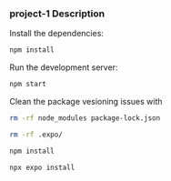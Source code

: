 ### project-1 Description

Install the dependencies:

```bash
npm install
```

Run the development server:

```bash
npm start
```

Clean the package vesioning issues with

```bash
rm -rf node_modules package-lock.json
```

```bash
rm -rf .expo/
```

```bash
npm install
```

```bash
npx expo install
```
